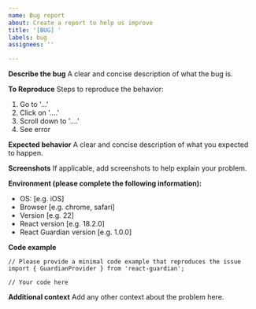 ```yaml
---
name: Bug report
about: Create a report to help us improve
title: '[BUG] '
labels: bug
assignees: ''

---
```


**Describe the bug**
A clear and concise description of what the bug is.

**To Reproduce**
Steps to reproduce the behavior:
1. Go to '...'
2. Click on '....'
3. Scroll down to '....'
4. See error

**Expected behavior**
A clear and concise description of what you expected to happen.

**Screenshots**
If applicable, add screenshots to help explain your problem.

**Environment (please complete the following information):**
 - OS: [e.g. iOS]
 - Browser [e.g. chrome, safari]
 - Version [e.g. 22]
 - React version [e.g. 18.2.0]
 - React Guardian version [e.g. 1.0.0]

**Code example**
```tsx
// Please provide a minimal code example that reproduces the issue
import { GuardianProvider } from 'react-guardian';

// Your code here
```

**Additional context**
Add any other context about the problem here.
